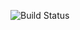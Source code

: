 ![Build Status](https://codebuild.us-east-2.amazonaws.com/badges?uuid=eyJlbmNyeXB0ZWREYXRhIjoiNi9YVXJzRDUyaWtYUkVWS1NwUXh6MUo3QXdqVDU5SU1TRjdBdUlzYWFic25YVERnQXpHa29GTHZyampScVdDRnVST1Jpc1RISzVtWThwOUpBRnJtb1owPSIsIml2UGFyYW1ldGVyU3BlYyI6IkNMeEttNFdBdDBZa0RzcTMiLCJtYXRlcmlhbFNldFNlcmlhbCI6MX0%3D&branch=master)